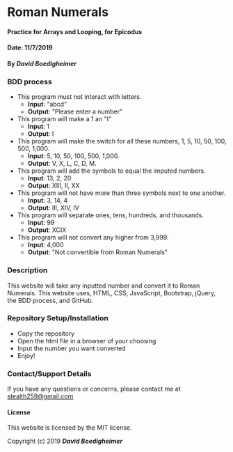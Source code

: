 # Roman Numerals
#### Practice for Arrays and Looping, for Epicodus
#### Date: 11/7/2019
#### By _David Boedigheimer_

### BDD process
* This program must not interact with letters.
  * **Input**: "abcd"
  * **Output**: "Please enter a number"
* This program will make a 1 an "I"
  * **Input**: 1
  * **Output**: I
* This program will make the switch for all these numbers, 1, 5, 10, 50, 100, 500, 1,000.
  * **Input**: 5, 10, 50, 100, 500, 1,000.
  * **Output**: V, X, L, C, D, M.
* This program will add the symbols to equal the imputed numbers.
  * **Input**: 13, 2, 20
  * **Output**: XIII, II, XX
* This program will not have more than three symbols next to one another.
  * **Input**: 3, 14, 4
  * **Output**: III, XIV, IV
* This program will separate ones, tens, hundreds, and thousands.
  * **Input**: 99
  * **Output**: XCIX
* This program will not convert any higher from 3,999.
  * **Input**: 4,000
  * **Output**: "Not convertible from Roman Numerals"

### Description
This website will take any inputted number and convert it to Roman Numerals. This website uses, HTML, CSS, JavaScript, Bootstrap, jQuery, the BDD process, and GitHub.

### Repository Setup/Installation
* Copy the repository
* Open the html file in a browser of your choosing
* Input the number you want converted
* Enjoy!

### Contact/Support Details
If you have any questions or concerns, please contact me at stealth259@gmail.com

#### License
This website is licensed by the MIT license.

Copyright (c) 2019 _**David Boedigheimer**_
